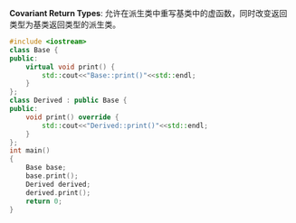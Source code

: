 **Covariant Return Types**: 允许在派生类中重写基类中的虚函数，同时改变返回类型为基类返回类型的派生类。

```cpp
#include <iostream>
class Base {
public:
    virtual void print() { 
        std::cout<<"Base::print()"<<std::endl;
    }
};
class Derived : public Base {
public:
    void print() override { 
        std::cout<<"Derived::print()"<<std::endl;
    }
};
int main()
{
    Base base;
    base.print();
    Derived derived;
    derived.print();
    return 0;
}
```
